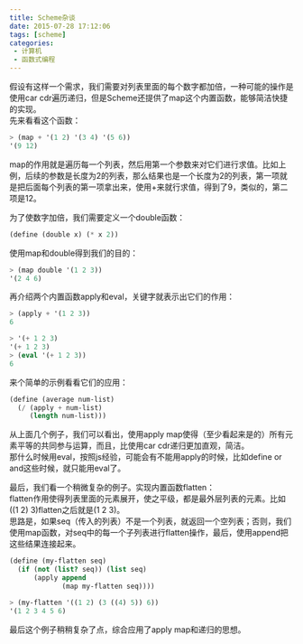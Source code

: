 ```yaml
---
title: Scheme杂谈
date: 2015-07-28 17:12:06
tags: [scheme]
categories:
 - 计算机
 - 函数式编程
---
```

假设有这样一个需求，我们需要对列表里面的每个数字都加倍，一种可能的操作是使用car cdr遍历递归，但是Scheme还提供了map这个内置函数，能够简洁快捷的实现。  
先来看看这个函数：

``` scheme
> (map + '(1 2) '(3 4) '(5 6))
'(9 12)
```
map的作用就是遍历每一个列表，然后用第一个参数来对它们进行求值。比如上例，后续的参数是长度为2的列表，那么结果也是一个长度为2的列表，第一项就是把后面每个列表的第一项拿出来，使用+来就行求值，得到了9，类似的，第二项是12。

为了使数字加倍，我们需要定义一个double函数：

``` scheme
(define (double x) (* x 2))
```
使用map和double得到我们的目的：

``` scheme
> (map double '(1 2 3))
'(2 4 6)
```
再介绍两个内置函数apply和eval，关键字就表示出它们的作用：

``` scheme
> (apply + '(1 2 3))
6

> '(+ 1 2 3)
'(+ 1 2 3)
> (eval '(+ 1 2 3))
6
```
来个简单的示例看看它们的应用：

``` scheme
(define (average num-list)
  (/ (apply + num-list)
     (length num-list)))
```
从上面几个例子，我们可以看出，使用apply map使得（至少看起来是的）所有元素平等的共同参与运算，而且，比使用car cdr递归更加直观，简洁。  
那什么时候用eval，按照js经验，可能会有不能用apply的时候，比如define or and这些时候，就只能用eval了。

最后，我们看一个稍微复杂的例子。实现内置函数flatten：  
flatten作用使得列表里面的元素展开，使之平级，都是最外层列表的元素。比如((1 2) 3)flatten之后就是(1 2 3)。  
思路是，如果seq（传入的列表）不是一个列表，就返回一个空列表；否则，我们使用map函数，对seq中的每一个子列表进行flatten操作，最后，使用append把这些结果连接起来。

``` scheme
(define (my-flatten seq)
  (if (not (list? seq)) (list seq)
      (apply append
             (map my-flatten seq))))

> (my-flatten '((1 2) (3 ((4) 5)) 6))
'(1 2 3 4 5 6)
```
最后这个例子稍稍复杂了点，综合应用了apply map和递归的思想。